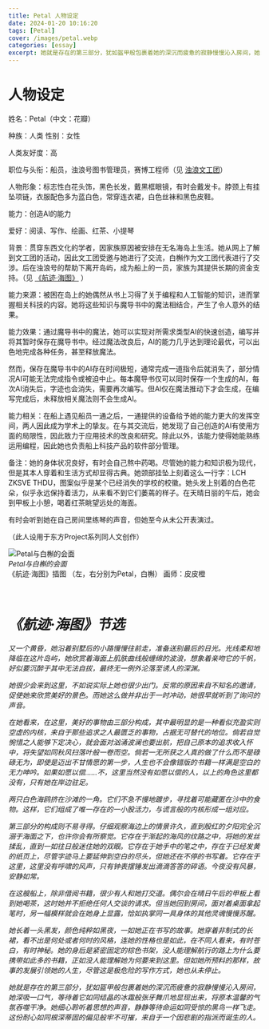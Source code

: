 ```yaml
---
title: Petal 人物设定
date: 2024-01-20 10:16:20
tags: [Petal]
cover: /images/petal.webp
categories: [essay]
excerpt: 她就是存在的第三部分，犹如盔甲般包裹着她的深沉而疲惫的寂静慢慢沁入房间，她深吸一口气，等待着它如同结晶的冰霜般张牙舞爪地显现出来，将原本温馨的气氛吞噬干净。她细心聆听着思想的声音，静静等待命运如同受惊的黑鸟一样飞走。这份耐心如同...
---
```

# 人物设定

姓名：Petal（中文：花瓣）

种族：人类  性别：女性

人类友好度：高

职位与头衔：船员，浊浪号图书管理员，赛博工程师（见 [浊浪文工团](https://thwiki.cc/%E6%B5%8A%E6%B5%AA%E6%96%87%E5%B7%A5%E5%9B%A2)）

人物形象：标志性白花头饰，黑色长发，戴黑框眼镜，有时会戴发卡。脖颈上有挂坠项链，衣服配色多为蓝白色，常穿连衣裙，白色丝袜和黑色皮鞋。

能力：创造AI的能力

爱好：阅读、写作、绘画、红茶、小提琴

背景：贯穿东西文化的学者，因家族原因被安排在无名海岛上生活。她从网上了解到文工团的活动，因此文工团受邀与她进行了交流，白槲作为文工团代表进行了交涉。后在浊浪号的帮助下离开岛屿，成为船上的一员，家族为其提供长期的资金支持。（见 [《航迹·海图》](https://thwiki.cc/%E8%88%AA%E8%BF%B9%EF%BC%88%E8%88%AA%E8%BF%B9%C2%B7%E6%B5%B7%E5%9B%BE%EF%BC%89) ）

能力来源：被困在岛上的她偶然从书上习得了关于编程和人工智能的知识，进而掌握相关科技的内容。她将这些知识与魔导书中的魔法相结合，产生了令人意外的结果。

能力效果：通过魔导书中的魔法，她可以实现对所需求类型AI的快速创造，编写并将其暂时保存在魔导书中。经过魔法改良后，AI的能力几乎达到理论最优，可以出色地完成各种任务，甚至释放魔法。

然而，保存在魔导书中的AI存在时间极短，通常完成一道指令后就消失了，部分情况AI可能无法完成指令或被迫中止。每本魔导书仅可以同时保存一个生成的AI，每次AI消失后，字迹也会消失，需要再次编写。但AI仅在魔法推动下才会生成，在编写完成后，未释放相关魔法则不会生成AI。

能力相关：在船上遇见船员一通之后，一通提供的设备给予她的能力更大的发挥空间，两人因此成为学术上的挚友。在与其交流后，她发现了自己创造的AI有使用方面的局限性，因此致力于应用技术的改良和研究。除此以外，该能力使得她能熟练运用编程，因此她也负责船上科技产品的软件部分管理。

备注：她的身体状况良好，有时会自己熬中药喝。尽管她的能力和知识极为现代，但是其本人穿着和生活方式却显得古典。她颈部挂坠上刻着这么一行字：LCH ZKSVE THDU，图案似乎是某个已经消失的学校的校徽。她头发上别着的白色花朵，似乎永远保持着活力，从来看不到它们萎蔫的样子。在天晴日丽的午后，她会到甲板上小憩，喝着红茶眺望远处的海面。

有时会听到她在自己房间里练琴的声音，但她至今从未公开表演过。

（此人设用于东方Project系列同人文创作）



![Petal与白槲的会面](/images/petal.webp)  
*Petal与白槲的会面*  
《航迹·海图》插图 （左，右分别为Petal，白槲） 画师：皮皮橙

&nbsp;

# *《航迹·海图》节选*

*又一个黄昏，她沿着别墅后的小路慢慢往前走，准备送别最后的日光。光线柔和地降临在这片岛屿，她欣赏着海面上肌肤曲线般缠绵的波浪，想象着亲吻它的千帆，好似要沉醉于其中无法自拔，最终无一例外沦落至诱人的深渊。*

*她很少会来到这里，不如说实际上她也很少出门。反常的原因来自不知名的邀请，促使她来欣赏美好的景色。而她这么做并非出于一时冲动，她很早就听到了询问的声音。*

*在她看来，在这里，美好的事物由三部分构成，其中最明显的是一种看似充盈实则空虚的内核，来自于那些追求之人最匮乏的事物，占据无可替代的地位。倘若自觉惋惜之人能够下定决心，就会面对汹涌波澜也要出航，把自己原本的追求收入怀中，将失望如同秋风扫落叶般一卷而空。倘若一无所获之人真的做了什么而不是碌碌无为，即使是迈出不甘情愿的第一步，人生也不会像错版的书籍一样满是空白的无力呻吟。如果如愿以偿……不，这里当然没有如愿以偿的人，以上的角色这里都没有，只有她在岸边驻足。*

*两只白色海鸥挤在沙滩的一角。它们不急不慢地踱步，寻找着可能藏匿在沙中的食物。这样，它们组成了唯一存在的一小股活力，与谎言般的内核形成一组对应。*

*第三部分的构成则不易寻得。仔细观察海边上的情景许久，直到殷红的夕阳完全沉溺于海面之下，也许你会有所察觉。它存在于渐起的海风的纹路之中，将她的发丝揉乱，直到一如往日般迷住她的双眼。它存在于她手中的笔之中，存在于已经发黄的纸页上，尽管字迹马上要延伸到空白的尽头，但她还在不停的书写着。它存在于这里，这里没有呼啸的风声，只有钟表摆锤发出滴滴答答的碎语。今夜没有风暴，安静如常。*

*在这艘船上，除非借阅书籍，很少有人和她打交道。偶尔会在晴日午后的甲板上看到她喝茶，这时她并不拒绝任何人交谈的请求。但当她回到房间，面对着桌面拿起笔时，另一幅模样就会在她身上显露，恰如执掌同一具身体的其他灵魂慢慢苏醒。*

*她长着一头黑发，颜色纯粹如黑夜，一如她正在书写的故事。她穿着非制式的长裙，看不出是何处或者何时的风格，连她的性格也是如此，在不同人看来，有时苍白，有时神秘。她的身后是紧密固定的棕色书架，没人能理解航行的路上为什么要携带如此多的书籍，正如没人能理解她为何要来到这里。但如她所预料的那样，故事的发展引领她的人生，尽管这是极危险的写作方式，她也从未停止。*

*她就是存在的第三部分，犹如盔甲般包裹着她的深沉而疲惫的寂静慢慢沁入房间，她深吸一口气，等待着它如同结晶的冰霜般张牙舞爪地显现出来，将原本温馨的气氛吞噬干净。她细心聆听着思想的声音，静静等待命运如同受惊的黑鸟一样飞走。这份耐心如同根深蒂固的偏见般牢不可摧，来自于一个因悲剧的指派而诞生的人。*

